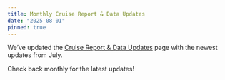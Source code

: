 ```yaml
---
title: Monthly Cruise Report & Data Updates
date: "2025-08-01"
pinned: true
---
```


We’ve updated the [Cruise Report & Data Updates](/cruise-updates) page with the newest updates from July.

Check back monthly for the latest updates!
